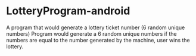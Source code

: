 # LotteryProgram-android
A program that would generate a lottery ticket number (6 random unique numbers) 
Program would generate a 6 random unique numbers if the numbers are equal to the number generated by the machine, user wins the lottery.
